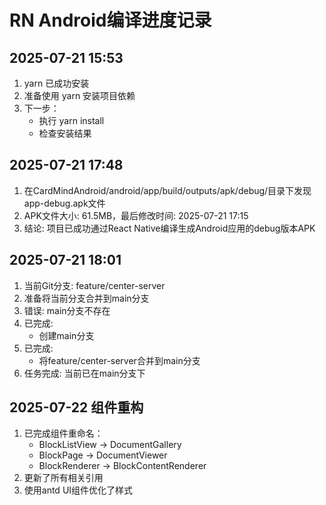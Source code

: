 # RN Android编译进度记录

## 2025-07-21 15:53
1. yarn 已成功安装
2. 准备使用 yarn 安装项目依赖
3. 下一步：
   - 执行 yarn install
   - 检查安装结果

## 2025-07-21 17:48
1. 在CardMindAndroid/android/app/build/outputs/apk/debug/目录下发现app-debug.apk文件
2. APK文件大小: 61.5MB，最后修改时间: 2025-07-21 17:15
3. 结论: 项目已成功通过React Native编译生成Android应用的debug版本APK

## 2025-07-21 18:01
1. 当前Git分支: feature/center-server
2. 准备将当前分支合并到main分支
3. 错误: main分支不存在
4. 已完成:
   - 创建main分支
5. 已完成:
   - 将feature/center-server合并到main分支
6. 任务完成: 当前已在main分支下

## 2025-07-22 组件重构
1. 已完成组件重命名：
   - BlockListView → DocumentGallery
   - BlockPage → DocumentViewer 
   - BlockRenderer → BlockContentRenderer
2. 更新了所有相关引用
3. 使用antd UI组件优化了样式
